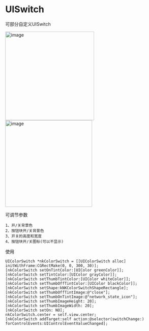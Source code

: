 # UISwitch
可部分自定义UISwitch

<img width="279" alt="image" src="https://github.com/522011796/UISwitch/assets/36726234/091d1679-2ae8-4e35-b0e0-254d584ffe5d">

<img width="273" alt="image" src="https://github.com/522011796/UISwitch/assets/36726234/d9ecccd0-1a6d-4ffe-adc0-f10a0f44f0c1">

可调节参数
```
1、开/关背景色
2、按钮块开/关背景色
3、开关的高度和宽度
4、按钮块开/关图标(可以不显示)
```

使用
```
UIColorSwitch *nkColorSwitch = [[UIColorSwitch alloc] initWithFrame:CGRectMake(0, 0, 300, 30)];
[nkColorSwitch setOnTintColor:[UIColor greenColor]];
[nkColorSwitch setTintColor:[UIColor grayColor]];
[nkColorSwitch setThumbTintColor:[UIColor whiteColor]];
[nkColorSwitch setThumbOffTintColor:[UIColor blackColor]];
[nkColorSwitch setShape:kNKColorSwitchShapeRectangle];
[nkColorSwitch setThumbOffTintImage:@"close"];
[nkColorSwitch setThumbOnTintImage:@"network_state_icon"];
[nkColorSwitch setThumbImageHeight: 20];
[nkColorSwitch setThumbImageWidth: 20];
[nkColorSwitch setOn: NO];
nkColorSwitch.center = self.view.center;
[nkColorSwitch addTarget:self action:@selector(switchChange:) forControlEvents:UIControlEventValueChanged];
```



